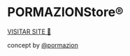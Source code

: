 # PORMAZIONStore®
[VISITAR SITE 🛒](https://pormazion.github.io/store)

concept by [@pormazion](github.com/pormazion)
